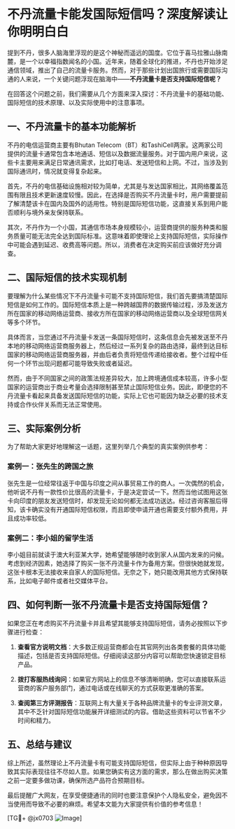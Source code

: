 # 不丹流量卡能发国际短信吗？深度解读让你明明白白

提到不丹，很多人脑海里浮现的是这个神秘而遥远的国度。它位于喜马拉雅山脉南麓，是一个以幸福指数闻名的小国。近年来，随着全球化的推进，不丹也开始涉足通信领域，推出了自己的流量卡服务。然而，对于那些计划出国旅行或需要国际沟通的人来说，一个关键问题浮现在脑海中——**不丹流量卡是否支持国际短信呢？**

在回答这个问题之前，我们需要从几个方面来深入探讨：不丹流量卡的基础功能、国际短信的技术原理、以及实际使用中的注意事项。

## 一、不丹流量卡的基本功能解析

不丹的电信运营商主要有Bhutan Telecom（BT）和TashiCell两家。这两家公司提供的流量卡通常包含本地通话、短信以及数据流量服务。对于国内用户来说，这些卡主要用来满足日常通讯需求，比如打电话、发送短信和上网。不过，当涉及到国际通讯时，情况就变得复杂起来。

首先，不丹的电信基础设施相对较为简单，尤其是与发达国家相比，其网络覆盖范围有限且技术更新速度较慢。因此，在选择是否购买不丹流量卡时，用户需要提前了解清楚该卡在国内及国外的适用性。特别是国际短信功能，这直接关系到用户能否顺利与境外亲友保持联系。

其次，不丹作为一个小国，其通信市场本身规模较小，运营商提供的服务种类和服务质量可能无法完全达到国际标准。这意味着即使理论上支持国际短信，实际操作中可能会遇到延迟、收费高等问题。所以，消费者在决定购买前应该做好充分调查。

## 二、国际短信的技术实现机制

要理解为什么某些情况下不丹流量卡可能不支持国际短信，我们首先要搞清楚国际短信是如何工作的。国际短信本质上是一种跨越国界的数据传输过程，涉及发送方所在国家的移动网络运营商、接收方所在国家的移动网络运营商以及全球短信网关等多个环节。

具体而言，当您通过不丹流量卡发送一条国际短信时，这条信息会先被发送至不丹本地的移动网络运营商服务器上，然后经过一系列复杂的路由选择，最终到达目标国家的移动网络运营商服务器，并由后者负责将短信传递给接收者。整个过程中任何一个环节出现问题都可能导致失败或者延迟。

然而，由于不同国家之间的政策法规差异较大，加上跨境通信成本较高，许多小型国家的运营商出于商业考量会选择限制甚至禁止国际短信业务。因此，即便您的不丹流量卡看起来具备发送国际短信的功能，实际上它也可能因为缺乏必要的技术支持或合作伙伴关系而无法正常使用。

## 三、实际案例分析

为了帮助大家更好地理解这一话题，这里列举几个典型的真实案例供参考：

### 案例一：张先生的跨国之旅

张先生是一位经常往返于中国与印度之间从事贸易工作的商人。一次偶然的机会，他听说不丹有一款性价比很高的流量卡，于是决定尝试一下。然而当他试图用这张卡向印度的朋友发送短信时，却发现无论如何都无法成功送达。经过咨询客服后得知，该卡确实没有开通国际短信权限，而且即使申请开通也需要支付额外费用，并且成功率较低。

### 案例二：李小姐的留学生活

李小姐目前就读于澳大利亚某大学，她希望能够随时收到家人从国内发来的问候。考虑到经济因素，她选择了购买一张不丹流量卡作为备用方案。但很快她就发现，这张卡根本无法接收来自家人的国际短信。无奈之下，她只能改用其他方式保持联系，比如电子邮件或者社交媒体平台。

## 四、如何判断一张不丹流量卡是否支持国际短信？

如果您正在考虑购买不丹流量卡并且希望其能够支持国际短信，请务必按照以下步骤进行检查：

1. **查看官方说明文档**：大多数正规运营商都会在其官网列出各类套餐的具体功能描述，包括是否支持国际短信。仔细阅读这部分内容可以帮助您快速锁定目标产品。
   
2. **拨打客服热线询问**：如果官方网站上的信息不够清晰明确，您可以直接联系运营商的客户服务部门，通过电话或在线聊天的方式获取更准确的答案。

3. **查阅第三方评测报告**：互联网上有大量关于各种品牌流量卡的专业评测文章，其中不乏针对国际短信功能展开详细测试的内容。借助这些资料可以节省不少时间和精力。

## 五、总结与建议

综上所述，虽然理论上不丹流量卡有可能支持国际短信，但实际上由于种种原因导致其实际表现往往不尽如人意。如果您确实有这方面的需求，那么在做出购买决策之前一定要多做功课，确保所选产品符合预期目标。

最后提醒广大网友，在享受便捷通讯的同时也要注意保护个人隐私安全，避免因不当使用而导致不必要的麻烦。希望本文能为大家提供有价值的参考信息！

[TG💪+ @jx0703 ![Image](https://github.com/user-attachments/assets/dbca1d08-cadb-493c-b0ec-ad6f7a83f270)]